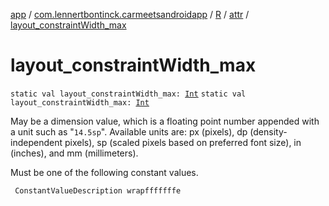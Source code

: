 [app](../../../index.md) / [com.lennertbontinck.carmeetsandroidapp](../../index.md) / [R](../index.md) / [attr](index.md) / [layout_constraintWidth_max](./layout_constraint-width_max.md)

# layout_constraintWidth_max

`static val layout_constraintWidth_max: `[`Int`](https://kotlinlang.org/api/latest/jvm/stdlib/kotlin/-int/index.html)
`static val layout_constraintWidth_max: `[`Int`](https://kotlinlang.org/api/latest/jvm/stdlib/kotlin/-int/index.html)

May be a dimension value, which is a floating point number appended with a unit such as "`14.5sp`". Available units are: px (pixels), dp (density-independent pixels), sp (scaled pixels based on preferred font size), in (inches), and mm (millimeters).

Must be one of the following constant values.

     ConstantValueDescription wrapfffffffe

